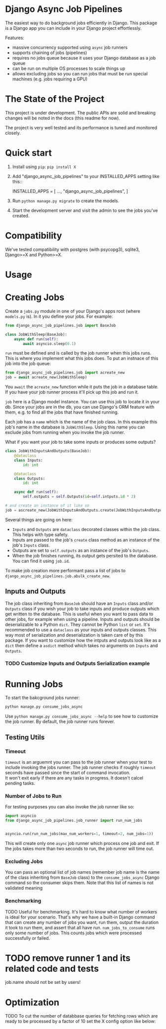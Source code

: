 # Django Async Job Pipelines

The easiest way to do background jobs efficiently in Django. This package is a Django app you can include in your Django project effortlessly.

Features:
- massive concurrency supported using `async` job runners
- supports chaining of jobs (pipelines)
- requires no jobs queue because it uses your Django database as a job queue
- can be run on multiple OS processes to scale things up
- allows excluding jobs so you can run jobs that must be run special machines (e.g. jobs requiring a GPU)

# The State of the Project
This project is under development. The public APIs are solid and breaking changes will be noted in the docs (this readme for now).

The project is very well tested and its performance is tuned and monitored closely.

# Quick start
1. Install using `pip`: `pip install X`
2. Add "django_async_job_pipelines" to your INSTALLED_APPS setting like this::

    INSTALLED_APPS = [
        ...,
        "django_async_job_pipelines",
    ]
3. Run `python manage.py migrate` to create the models.
4. Start the development server and visit the admin to see the jobs you've created.

# Compatibility
We've tested compatibility with postgres (with psycopg3), sqlite3, Django>=X and Python>=X. 

# Usage
# Creating Jobs
Create a `jobs.py` module in one of your Django's apps root (where `models.py` is). In it you define your jobs. For example:
```python
from django_async_job_pipelines.job import BaseJob

class JobWithSleep(BaseJob):
    async def run(self):
        await asyncio.sleep(0.1)
```
`run` must be defined and is called by the job runner when this jobs runs. This is where you implement what this jobs does.
To put an instnace of this job into the job queue:
```python
from django_async_job_pipelines.job import acreate_new
job = await acreate_new(JobWithSleep)
```
You `await` the `acreate_new` function while it puts the job in a database table. If you have your job runner process it'll pick up this job and run it.

`job` here is a Django model instance. You can use this job to locate it in your db. Since your jobs are in the db, you can use Django's ORM feature with them, e.g. to find all the jobs that have finished running.

Each job has a `name` which is the name of the job class. In this example this job's name in the database is `JobWithSleep`. Using this name you can exclude jobs from running when you invoke the job runner.

What if you want your job to take some inputs or produces some outputs?
```python
class JobWithInputsAndOutputs(BaseJob):
    @dataclass
    class Inputs:
        id: int

    @dataclass
    class Outputs:
        id: int

    async def run(self):
        self.outputs = self.Outputs(id=self.intputs.id * 2)

# and create an instance of it like so
job = ascreate_new(JobWithInputsAndOutputs.create(JobWithInputsAndOutputs.Inputs(id=10)))
```
Several things are going on here:
- `Inputs` and `Outputs` are `dataclass` decorated classes within the job class. This helps with type safety.
- Inputs are passed to the job's `create` class method as an instance of the job's `Inputs` class.
- Outputs are set to `self.outputs` as an instance of the job's `Outputs`.
- When the job finishes running, its output gets persited to the database. You can find it using `job.id`.

To make job creation more performant pass a list of jobs to `django_async_job_pipelines.job.abulk_create_new`.

## Inputs and Outputs
The job class inheriting from `BaseJob` should have an `Inputs` class and/or `Outputs` class if you wish your job to take inputs and produce outputs which get written to the database. This is useful when you want to pass data to other jobs, for example when using a pipeline.
Inputs and outputs should be deserializable to a Python `dict`. They cannot be Python `list` or `set`.
It's recommended to use a `dataclass` as your inputs and outputs classes. This way most of serialization and deserialization is taken care of by this package.
If you want to customize how the intputs and outputs look like as a `dict` then define a `asdict` method which takes no arguments on `Inputs` and `Outputs`.

### TODO Customize Inputs and Outputs Serialization example

# Running Jobs
To start the bakcground jobs runner:
```bash
python manage.py consume_jobs_async
```
Use `python manage.py consume_jobs_async --help` to see how to customize the job runner.
By default, the job runner runs forever.

## Testing Utils
### Timeout
`timeout` is an arguemnt you can pass to the job runner when your test to include invoking the jobs runner.
The job runner checks if roughly `timeout` seconds have passed since the start of command invocation.  
It won't exit early if there are any tasks in progress. It doesn't calcel pending tasks.

### Number of Jobs to Run
For testing purposes you can also invoke the job runner like so:
```python
import asyncio
from django_async_job_pipelines.job_runner import run_num_jobs


asyncio.run(run_num_jobs(max_num_workers=1, timeout=2, num_jobs=1))
```
This will create only one `async` job runner which process one job and exit. If the jobs takes more than two seconds to run, the job runner will time out.

### Excluding Jobs
You can pass an optional list of job names (remember job name is the name of the class inheriting from `BaseJob` class) to the `consume_jobs_async` Django command so the consumer skips them.
Note that this list of names is not validated meaning 

### Benchmarking
TODO
Useful for benchmarking. It's hard to know what number of workers is ideal for your scenario. That's why we have a built-in Django command that can create any number of jobs you want, run them, output the duration it took to run them, and assert that all have run.
`num_jobs_to_consume` runs only some number of jobs. This counts jobs which were processed successfully or failed.

# TODO remove runner 1 and its related code and tests

job.name should not be set by users!


# Optimization
TODO
To cut the number of databbase queries for fetching rows which are ready to be processed by a factor of 10 set the X config option like below:
